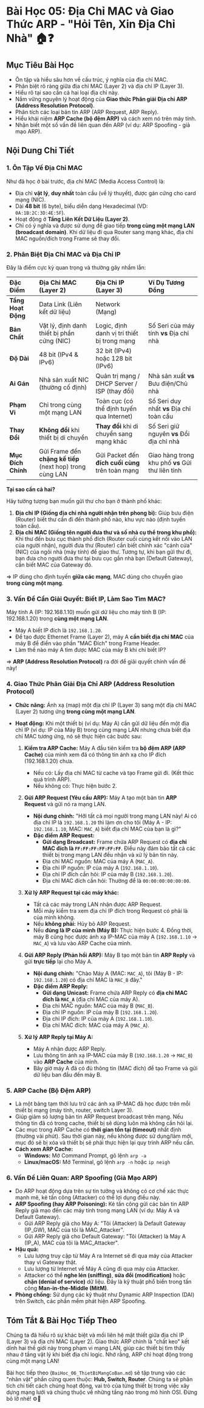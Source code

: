 # Bài Học 05: Địa Chỉ MAC và Giao Thức ARP - "Hỏi Tên, Xin Địa Chỉ Nhà" 🏠❓

## Mục Tiêu Bài Học

*   Ôn tập và hiểu sâu hơn về cấu trúc, ý nghĩa của địa chỉ MAC.
*   Phân biệt rõ ràng giữa địa chỉ MAC (Layer 2) và địa chỉ IP (Layer 3).
*   Hiểu rõ tại sao cần cả hai loại địa chỉ này.
*   Nắm vững nguyên lý hoạt động của **Giao thức Phân giải Địa chỉ ARP (Address Resolution Protocol)**.
*   Phân tích các loại bản tin ARP (ARP Request, ARP Reply).
*   Hiểu khái niệm **ARP Cache (bộ đệm ARP)** và cách xem nó trên máy tính.
*   Nhận biết một số vấn đề liên quan đến ARP (ví dụ: ARP Spoofing - giả mạo ARP).

## Nội Dung Chi Tiết

### 1. Ôn Tập Về Địa Chỉ MAC

Như đã học ở bài trước, địa chỉ MAC (Media Access Control) là:

*   Địa chỉ **vật lý**, **duy nhất** toàn cầu (về lý thuyết), được gán cứng cho card mạng (NIC).
*   Dài **48 bit** (6 byte), biểu diễn dạng Hexadecimal (VD: `0A:1B:2C:3D:4E:5F`).
*   Hoạt động ở **Tầng Liên Kết Dữ Liệu (Layer 2)**.
*   Chỉ có ý nghĩa và được sử dụng để giao tiếp **trong cùng một mạng LAN (broadcast domain)**. Khi dữ liệu đi qua Router sang mạng khác, địa chỉ MAC nguồn/đích trong Frame sẽ thay đổi.

### 2. Phân Biệt Địa Chỉ MAC và Địa Chỉ IP

Đây là điểm cực kỳ quan trọng và thường gây nhầm lẫn:

| Đặc Điểm         | Địa Chỉ MAC (Layer 2)                    | Địa Chỉ IP (Layer 3)                           | Ví Dụ Tương Đồng                     |
| :--------------- | :--------------------------------------- | :--------------------------------------------- | :----------------------------------- |
| **Tầng Hoạt Động**| Data Link (Liên kết dữ liệu)            | Network (Mạng)                                 |                                      |
| **Bản Chất**     | Vật lý, định danh thiết bị phần cứng (NIC)| Logic, định danh vị trí thiết bị trong mạng | Số Seri của máy tính **vs** Địa chỉ nhà |
| **Độ Dài**        | 48 bit (IPv4 & IPv6)                     | 32 bit (IPv4) hoặc 128 bit (IPv6)            |                                      |
| **Ai Gán**        | Nhà sản xuất NIC (thường cố định)       | Quản trị mạng / DHCP Server / ISP (thay đổi) | Nhà sản xuất **vs** Bưu điện/Chủ nhà |
| **Phạm Vi**       | Chỉ trong cùng một mạng LAN             | Toàn cục (có thể định tuyến qua Internet)       | Số Seri duy nhất **vs** Địa chỉ toàn cầu |
| **Thay Đổi**      | **Không đổi** khi thiết bị di chuyển     | **Thay đổi** khi di chuyển sang mạng khác       | Số Seri giữ nguyên **vs** Đổi địa chỉ nhà |
| **Mục Đích Chính** | Gửi Frame đến **chặng kế tiếp** (next hop) trong cùng LAN | Gửi Packet đến **đích cuối cùng** trên toàn mạng | Giao hàng trong khu phố **vs** Gửi thư liên tỉnh |

**Tại sao cần cả hai?**

Hãy tưởng tượng bạn muốn gửi thư cho bạn ở thành phố khác:

1.  **Địa chỉ IP (Giống địa chỉ nhà người nhận trên phong bì):** Giúp bưu điện (Router) biết thư cần đi đến thành phố nào, khu vực nào (định tuyến toàn cầu).
2.  **Địa chỉ MAC (Giống tên người đưa thư và số nhà cụ thể trong khu phố):** Khi thư đến bưu cục thành phố đích (Router cuối cùng kết nối vào LAN của người nhận), người đưa thư (Router) cần biết chính xác "cánh cửa" (NIC) của ngôi nhà (máy tính) để giao thư. Tương tự, khi bạn gửi thư đi, bạn đưa cho người đưa thư tại bưu cục gần nhà bạn (Default Gateway), cần biết MAC của Gateway đó.

=> IP dùng cho định tuyến **giữa các mạng**, MAC dùng cho chuyển giao **trong cùng một mạng**.

### 3. Vấn Đề Cần Giải Quyết: Biết IP, Làm Sao Tìm MAC?

Máy tính A (IP: 192.168.1.10) muốn gửi dữ liệu cho máy tính B (IP: 192.168.1.20) trong **cùng một mạng LAN**.

*   Máy A biết IP đích là `192.168.1.20`.
*   Để tạo được Ethernet Frame (Layer 2), máy A **cần biết địa chỉ MAC** của máy B để điền vào phần "MAC Đích" trong Frame Header.
*   Làm thế nào máy A tìm được MAC của máy B khi chỉ biết IP?

=> **ARP (Address Resolution Protocol)** ra đời để giải quyết chính vấn đề này!

### 4. Giao Thức Phân Giải Địa Chỉ ARP (Address Resolution Protocol)

*   **Chức năng:** Ánh xạ (map) một địa chỉ IP (Layer 3) sang một địa chỉ MAC (Layer 2) tương ứng **trong cùng một mạng LAN**.
*   **Hoạt động:** Khi một thiết bị (ví dụ: Máy A) cần gửi dữ liệu đến một địa chỉ IP (ví dụ: IP của Máy B) trong cùng mạng LAN nhưng chưa biết địa chỉ MAC tương ứng, nó sẽ thực hiện các bước sau:

    1.  **Kiểm tra ARP Cache:** Máy A đầu tiên kiểm tra **bộ đệm ARP (ARP Cache)** của mình xem đã có thông tin ánh xạ cho IP đích (192.168.1.20) chưa.
        *   Nếu có: Lấy địa chỉ MAC từ cache và tạo Frame gửi đi. (Kết thúc quá trình ARP).
        *   Nếu không có: Thực hiện bước 2.

    2.  **Gửi ARP Request (Yêu cầu ARP):** Máy A tạo một bản tin **ARP Request** và gửi nó ra mạng LAN.
        *   **Nội dung chính:** "Hỡi tất cả mọi người trong mạng LAN này! Ai có địa chỉ IP là `192.168.1.20` thì làm ơn cho tôi (Máy A - IP: `192.168.1.10`, MAC: `MAC_A`) biết địa chỉ MAC của bạn là gì?"
        *   **Đặc điểm ARP Request:**
            *   **Gửi dạng Broadcast:** Frame chứa ARP Request có **địa chỉ MAC đích là `FF:FF:FF:FF:FF:FF`**. Điều này đảm bảo tất cả các thiết bị trong mạng LAN đều nhận và xử lý bản tin này.
            *   Địa chỉ MAC nguồn: MAC của máy A (`MAC_A`).
            *   Địa chỉ IP nguồn: IP của máy A (`192.168.1.10`).
            *   Địa chỉ IP đích cần hỏi: IP của máy B (`192.168.1.20`).
            *   Địa chỉ MAC đích cần hỏi: Thường để là `00:00:00:00:00:00`.

    3.  **Xử lý ARP Request tại các máy khác:**
        *   Tất cả các máy trong LAN nhận được ARP Request.
        *   Mỗi máy kiểm tra xem địa chỉ IP đích trong Request có phải là của mình không.
        *   Nếu **không phải:** Hủy bỏ ARP Request.
        *   Nếu **đúng là IP của mình (Máy B):** Thực hiện bước 4. Đồng thời, máy B cũng học được ánh xạ IP-MAC của máy A (`192.168.1.10` -> `MAC_A`) và lưu vào ARP Cache của mình.

    4.  **Gửi ARP Reply (Phản hồi ARP):** Máy B tạo một bản tin **ARP Reply** và gửi **trực tiếp** lại cho Máy A.
        *   **Nội dung chính:** "Chào Máy A (MAC: `MAC_A`), tôi (Máy B - IP: `192.168.1.20`) có địa chỉ MAC là `MAC_B` đây."
        *   **Đặc điểm ARP Reply:**
            *   **Gửi dạng Unicast:** Frame chứa ARP Reply có **địa chỉ MAC đích là `MAC_A`** (địa chỉ MAC của máy A).
            *   Địa chỉ MAC nguồn: MAC của máy B (`MAC_B`).
            *   Địa chỉ IP nguồn: IP của máy B (`192.168.1.20`).
            *   Địa chỉ IP đích: IP của máy A (`192.168.1.10`).
            *   Địa chỉ MAC đích: MAC của máy A (`MAC_A`).

    5.  **Xử lý ARP Reply tại Máy A:**
        *   Máy A nhận được ARP Reply.
        *   Lưu thông tin ánh xạ IP-MAC của máy B (`192.168.1.20` -> `MAC_B`) vào **ARP Cache** của mình.
        *   Bây giờ máy A đã có đủ thông tin (MAC đích) để tạo Frame và gửi dữ liệu ban đầu đến máy B.

### 5. ARP Cache (Bộ Đệm ARP)

*   Là một bảng tạm thời lưu trữ các ánh xạ IP-MAC đã học được trên mỗi thiết bị mạng (máy tính, router, switch Layer 3).
*   Giúp giảm số lượng bản tin ARP Request broadcast trên mạng. Nếu thông tin đã có trong cache, thiết bị sẽ dùng luôn mà không cần hỏi lại.
*   Các mục trong ARP Cache có **thời gian tồn tại (timeout)** nhất định (thường vài phút). Sau thời gian này, nếu không được sử dụng/làm mới, mục đó sẽ bị xóa và thiết bị sẽ phải thực hiện lại quy trình ARP nếu cần.
*   **Cách xem ARP Cache:**
    *   **Windows:** Mở Command Prompt, gõ lệnh `arp -a`
    *   **Linux/macOS:** Mở Terminal, gõ lệnh `arp -n` hoặc `ip neigh`

### 6. Vấn Đề Liên Quan: ARP Spoofing (Giả Mạo ARP)

*   Do ARP hoạt động dựa trên sự tin tưởng và không có cơ chế xác thực mạnh mẽ, kẻ tấn công (Attacker) có thể lợi dụng điều này.
*   **ARP Spoofing (hay ARP Poisoning):** Kẻ tấn công gửi các bản tin ARP Reply giả mạo đến các máy tính trong mạng LAN (ví dụ: Máy A và Default Gateway).
    *   Gửi ARP Reply giả cho Máy A: "Tôi (Attacker) là Default Gateway (IP_GW), MAC của tôi là MAC_Attacker".
    *   Gửi ARP Reply giả cho Default Gateway: "Tôi (Attacker) là Máy A (IP_A), MAC của tôi là MAC_Attacker".
*   **Hậu quả:**
    *   Lưu lượng truy cập từ Máy A ra Internet sẽ đi qua máy của Attacker thay vì Gateway thật.
    *   Lưu lượng từ Internet về Máy A cũng đi qua máy của Attacker.
    *   Attacker có thể **nghe lén (sniffing)**, **sửa đổi (modification)** hoặc **chặn (denial of service)** dữ liệu. Đây là kỹ thuật phổ biến trong tấn công **Man-in-the-Middle (MitM)**.
*   **Phòng chống:** Sử dụng các kỹ thuật như Dynamic ARP Inspection (DAI) trên Switch, các phần mềm phát hiện ARP Spoofing.

## Tóm Tắt & Bài Học Tiếp Theo

Chúng ta đã hiểu rõ sự khác biệt và mối liên hệ mật thiết giữa địa chỉ IP (Layer 3) và địa chỉ MAC (Layer 2). Giao thức ARP chính là "chất keo" kết dính hai thế giới này trong phạm vi mạng LAN, giúp các thiết bị tìm thấy nhau ở tầng vật lý khi biết địa chỉ logic. Nhớ rằng, ARP chỉ hoạt động trong cùng một mạng LAN!

Bài học tiếp theo (`BaiHoc_06_ThietBiMangCoBan.md`) sẽ tập trung vào các "nhân vật" phần cứng quen thuộc: **Hub, Switch, Router**. Chúng ta sẽ phân tích chi tiết cách chúng hoạt động, vai trò của từng thiết bị trong việc xây dựng mạng lưới và chúng thuộc về những tầng nào trong mô hình OSI. Đừng bỏ lỡ nhé! ⚙️🔧
